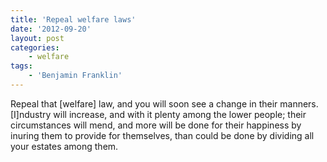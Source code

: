 ```yaml
---
title: 'Repeal welfare laws'
date: '2012-09-20'
layout: post
categories:
    - welfare
tags:
    - 'Benjamin Franklin'
---
```


Repeal that \[welfare\] law, and you will soon see a change in their manners. \[I\]ndustry will increase, and with it plenty among the lower people; their circumstances will mend, and more will be done for their happiness by inuring them to provide for themselves, than could be done by dividing all your estates among them.